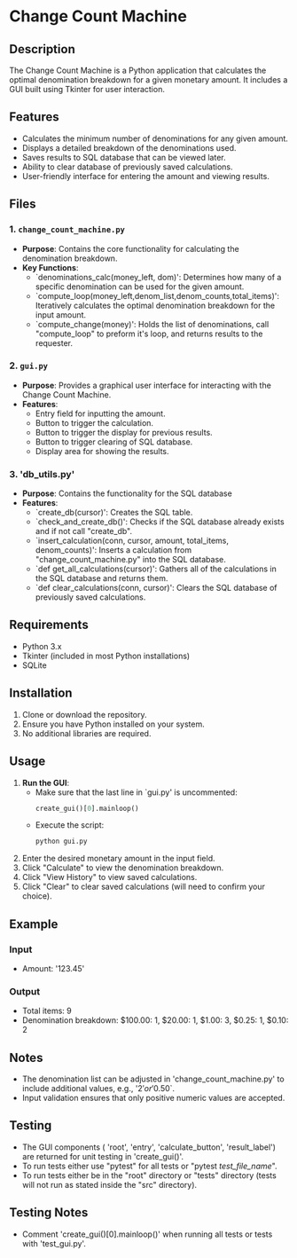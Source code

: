 # Change Count Machine

## Description
The Change Count Machine is a Python application that calculates the optimal denomination breakdown for a given monetary amount. It includes a GUI built using Tkinter for user interaction.

## Features
- Calculates the minimum number of denominations for any given amount.
- Displays a detailed breakdown of the denominations used.
- Saves results to SQL database that can be viewed later.
- Ability to clear database of previously saved calculations.
- User-friendly interface for entering the amount and viewing results.

## Files
### 1. `change_count_machine.py`
- **Purpose**: Contains the core functionality for calculating the denomination breakdown.
- **Key Functions**:
  - `denominations_calc(money_left, dom)': Determines how many of a specific denomination can be used for the given amount.
  - `compute_loop(money_left,denom_list,denom_counts,total_items)': Iteratively calculates the optimal denomination breakdown for the input amount.
  - `compute_change(money)': Holds the list of denominations, call "compute_loop" to preform it's loop, and returns results to the requester.

### 2. `gui.py`
- **Purpose**: Provides a graphical user interface for interacting with the Change Count Machine.
- **Features**:
  - Entry field for inputting the amount.
  - Button to trigger the calculation.
  - Button to trigger the display for previous results.
  - Button to trigger clearing of SQL database.
  - Display area for showing the results.
 
### 3. 'db_utils.py'
- **Purpose**: Contains the functionality for the SQL database
- **Features**:
  -  `create_db(cursor)': Creates the SQL table.
  -  `check_and_create_db()': Checks if the SQL database already exists and if not call "create_db".
  -  `insert_calculation(conn, cursor, amount, total_items, denom_counts)': Inserts a calculation from "change_count_machine.py" into the SQL database.
  -  `def get_all_calculations(cursor)': Gathers all of the calculations in the SQL database and returns them.
  -  `def clear_calculations(conn, cursor)': Clears the SQL database of previously saved calculations.

## Requirements
- Python 3.x
- Tkinter (included in most Python installations)
- SQLite

## Installation
1. Clone or download the repository.
2. Ensure you have Python installed on your system.
3. No additional libraries are required.

## Usage
1. **Run the GUI**:
   - Make sure that the last line in `gui.py' is uncommented:
     ```python
     create_gui()[0].mainloop()
     ```
   - Execute the script:
     ```bash
     python gui.py
     ```
2. Enter the desired monetary amount in the input field.
3. Click "Calculate" to view the denomination breakdown.
4. Click "View History" to view saved calculations.
5. Click "Clear" to clear saved calculations (will need to confirm your choice).

## Example
### Input
- Amount: '123.45'
  
### Output
- Total items: 9
- Denomination breakdown: $100.00: 1, $20.00: 1, $1.00: 3, $0.25: 1, $0.10: 2

## Notes
- The denomination list can be adjusted in 'change_count_machine.py' to include additional values, e.g., '$2' or '$0.50`.
- Input validation ensures that only positive numeric values are accepted.

## Testing
- The GUI components ( 'root', 'entry', 'calculate_button', 'result_label') are returned for unit testing in 'create_gui()'.
- To run tests either use "pytest" for all tests or "pytest _test_file_name_".
- To run tests either be in the "root" directory or "tests" directory (tests will not run as stated inside the "src" directory).

## Testing Notes
- Comment 'create_gui()[0].mainloop()' when running all tests or tests with 'test_gui.py'.
  

